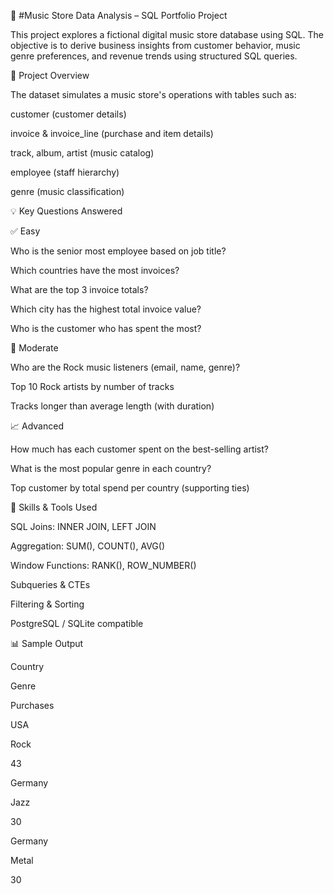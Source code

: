 🎵 #Music Store Data Analysis – SQL Portfolio Project

This project explores a fictional digital music store database using SQL. The objective is to derive business insights from customer behavior, music genre preferences, and revenue trends using structured SQL queries.

🔬 Project Overview

The dataset simulates a music store's operations with tables such as:

customer (customer details)

invoice & invoice_line (purchase and item details)

track, album, artist (music catalog)

employee (staff hierarchy)

genre (music classification)

💡 Key Questions Answered

✅ Easy

Who is the senior most employee based on job title?

Which countries have the most invoices?

What are the top 3 invoice totals?

Which city has the highest total invoice value?

Who is the customer who has spent the most?

💠 Moderate

Who are the Rock music listeners (email, name, genre)?

Top 10 Rock artists by number of tracks

Tracks longer than average length (with duration)

📈 Advanced

How much has each customer spent on the best-selling artist?

What is the most popular genre in each country?

Top customer by total spend per country (supporting ties)

💪 Skills & Tools Used

SQL Joins: INNER JOIN, LEFT JOIN

Aggregation: SUM(), COUNT(), AVG()

Window Functions: RANK(), ROW_NUMBER()

Subqueries & CTEs

Filtering & Sorting

PostgreSQL / SQLite compatible

📊 Sample Output

Country

Genre

Purchases

USA

Rock

43

Germany

Jazz

30

Germany

Metal

30
